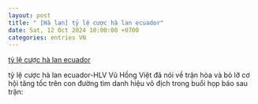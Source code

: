 ```yaml
---
layout: post
title: " [Hà lan] tỷ lệ cược hà lan ecuador"
date: Sat, 12 Oct 2024 10:00:00 +0700
categories: entries VN
---
```

[tỷ lệ cược hà lan ecuador](https://www.bienphong.com.vn/tyq810kvi593yh51hn87hno398es529vun157)

tỷ lệ cược hà lan ecuador-HLV Vũ Hồng Việt đã nói về trận hòa và bỏ lỡ cơ hội tăng tốc trên con đường tìm danh hiệu vô địch trong buổi họp báo sau trận:

